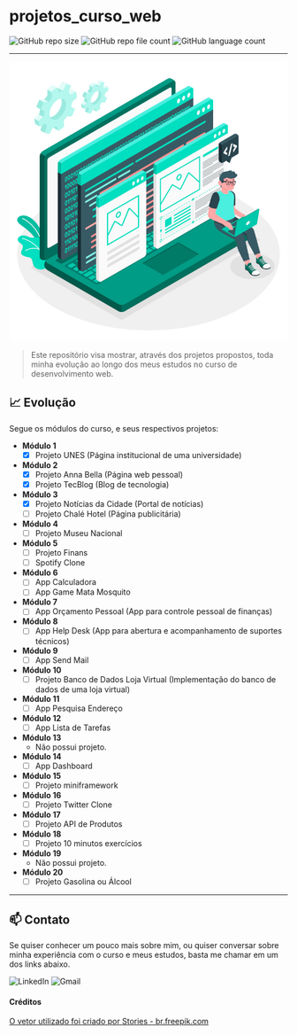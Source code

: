 # projetos_curso_web

![GitHub repo size](https://img.shields.io/github/repo-size/danigvg/projetos_curso_web?style=for-the-badge)
![GitHub repo file count](https://img.shields.io/github/directory-file-count/danigvg/projetos_curso_web?style=for-the-badge)
![GitHub language count](https://img.shields.io/github/languages/count/danigvg/projetos_curso_web?color=blueviolet&style=for-the-badge)
<hr>

![Curso Web](imagens/front2.jpg)
>Este repositório visa mostrar, através dos projetos propostos, toda minha evolução ao longo dos meus estudos no curso de desenvolvimento web.

## :chart_with_upwards_trend: Evolução
Segue os módulos do curso, e seus respectivos projetos:
 - **Módulo 1**
    - [x] Projeto UNES (Página institucional de uma universidade)
 - **Módulo 2**
    - [x] Projeto Anna Bella (Página web pessoal)
    - [x] Projeto TecBlog (Blog de tecnologia)
 - **Módulo 3**
    - [x] Projeto Notícias da Cidade (Portal de notícias)
    - [ ] Projeto Chalé Hotel (Página publicitária)
 - **Módulo 4**
    - [ ] Projeto Museu Nacional
 - **Módulo 5**
    - [ ] Projeto Finans
    - [ ] Spotify Clone
 - **Módulo 6**
    - [ ] App Calculadora
    - [ ] App Game Mata Mosquito
 - **Módulo 7**
    - [ ] App Orçamento Pessoal (App para controle pessoal de finanças)
 - **Módulo 8**
    - [ ] App Help Desk (App para abertura e acompanhamento de suportes técnicos)
 - **Módulo 9**
    - [ ] App Send Mail
 - **Módulo 10**
    - [ ] Projeto Banco de Dados Loja Virtual (Implementação do banco de dados de uma loja virtual)
 - **Módulo 11**
    - [ ] App Pesquisa Endereço
 - **Módulo 12**
    - [ ] App Lista de Tarefas
 - **Módulo 13**
    - Não possui projeto.
 - **Módulo 14**
    - [ ] App Dashboard
 - **Módulo 15**
    - [ ] Projeto miniframework
 - **Módulo 16**
    - [ ] Projeto Twitter Clone
 - **Módulo 17**
    - [ ] Projeto API de Produtos
 - **Módulo 18**
    - [ ] Projeto 10 minutos exercícios
 - **Módulo 19**
    - Não possui projeto.
 - **Módulo 20**
    - [ ] Projeto Gasolina ou Álcool
<hr>

## :mailbox: Contato
Se quiser conhecer um pouco mais sobre mim, ou quiser conversar sobre minha experiência com o curso e meus estudos, basta me chamar em um dos links abaixo.

![LinkedIn](https://img.shields.io/badge/-Linkedin-0e76a8?style=flat-square&logo=Linkedin&logoColor=white&link=https://www.linkedin.com/in/danigvg/) ![Gmail](https://img.shields.io/badge/-Gmail-FF0000?style=flat-square&labelColor=FF0000&logo=gmail&logoColor=white&link=danigvg@gmail.com)

#### Créditos

<a href='https://br.freepik.com/vetores/teia'>O vetor utilizado foi criado por Stories - br.freepik.com</a>
